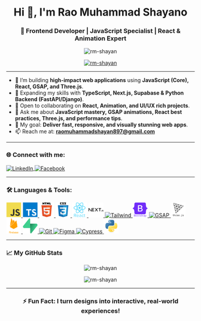 <h1 align="center">Hi 👋, I'm Rao Muhammad Shayano</h1>
<h3 align="center">🚀 Frontend Developer | JavaScript Specialist | React & Animation Expert</h3>

<p align="center">
  <img src="https://komarev.com/ghpvc/?username=rm-shayan&label=Profile%20views&color=0e75b6&style=flat" alt="rm-shayan" />
</p>

<p align="center">
  <a href="https://github.com/ryo-ma/github-profile-trophy">
    <img src="https://github-profile-trophy.vercel.app/?username=rm-shayan&theme=gruvbox&column=7" alt="rm-shayan" />
  </a>
</p>

---

- 🔭 I’m building **high-impact web applications** using **JavaScript (Core), React, GSAP, and Three.js**.
- 🌱 Expanding my skills with **TypeScript, Next.js, Supabase & Python Backend (FastAPI/Django)**.
- 👯 Open to collaborating on **React, Animation, and UI/UX rich projects**.
- 💬 Ask me about **JavaScript mastery, GSAP animations, React best practices, Three.js, and performance tips**.
- 🚀 My goal: **Deliver fast, responsive, and visually stunning web apps**.
- 📫 Reach me at: **raomuhammadshayan897@gmail.com**

---

<h3 align="left">🌐 Connect with me:</h3>
<p align="left">
  <a href="https://linkedin.com/in/shayan-rajput" target="blank">
    <img align="center" src="https://raw.githubusercontent.com/rahuldkjain/github-profile-readme-generator/master/src/images/icons/Social/linked-in-alt.svg" alt="LinkedIn" height="30" width="40" />
  </a>
  <a href="https://fb.com/shayanrajput" target="blank">
    <img align="center" src="https://raw.githubusercontent.com/rahuldkjain/github-profile-readme-generator/master/src/images/icons/Social/facebook.svg" alt="Facebook" height="30" width="40" />
  </a>
</p>

---

<h3 align="left">🛠️ Languages & Tools:</h3>
<p align="left">
  <!-- Core -->
  <a href="https://developer.mozilla.org/en-US/docs/Web/JavaScript" target="_blank" rel="noreferrer">
    <img src="https://raw.githubusercontent.com/devicons/devicon/master/icons/javascript/javascript-original.svg" alt="JavaScript" width="40" height="40"/>
  </a>
  <a href="https://typescriptlang.org" target="_blank" rel="noreferrer">
    <img src="https://raw.githubusercontent.com/devicons/devicon/master/icons/typescript/typescript-original.svg" alt="TypeScript" width="40" height="40"/>
  </a>
  <a href="https://developer.mozilla.org/en-US/docs/Web/HTML" target="_blank" rel="noreferrer">
    <img src="https://raw.githubusercontent.com/devicons/devicon/master/icons/html5/html5-original-wordmark.svg" alt="HTML5" width="40" height="40"/>
  </a>
  <a href="https://developer.mozilla.org/en-US/docs/Web/CSS" target="_blank" rel="noreferrer">
    <img src="https://raw.githubusercontent.com/devicons/devicon/master/icons/css3/css3-original-wordmark.svg" alt="CSS3" width="40" height="40"/>
  </a>

  <!-- Frameworks -->
  <a href="https://reactjs.org/" target="_blank" rel="noreferrer">
    <img src="https://raw.githubusercontent.com/devicons/devicon/master/icons/react/react-original-wordmark.svg" alt="React" width="40" height="40"/>
  </a>
  <a href="https://nextjs.org/" target="_blank" rel="noreferrer">
    <img src="https://raw.githubusercontent.com/devicons/devicon/master/icons/nextjs/nextjs-original-wordmark.svg" alt="Next.js" width="40" height="40"/>
  </a>
  <a href="https://tailwindcss.com/" target="_blank" rel="noreferrer">
    <img src="https://www.vectorlogo.zone/logos/tailwindcss/tailwindcss-icon.svg" alt="Tailwind" width="40" height="40"/>
  </a>
  <a href="https://getbootstrap.com" target="_blank" rel="noreferrer">
    <img src="https://raw.githubusercontent.com/devicons/devicon/master/icons/bootstrap/bootstrap-plain-wordmark.svg" alt="Bootstrap" width="40" height="40"/>
  </a>

  <!-- Animations -->
  <a href="https://greensock.com/gsap/" target="_blank" rel="noreferrer">
    <img src="https://avatars.githubusercontent.com/u/2850905?s=200&v=4" alt="GSAP" width="40" height="40"/>
  </a>
  <a href="https://threejs.org/" target="_blank" rel="noreferrer">
    <img src="https://raw.githubusercontent.com/devicons/devicon/master/icons/threejs/threejs-original-wordmark.svg" alt="Three.js" width="40" height="40"/>
  </a>

  <!-- Databases & Cloud -->
  <a href="https://firebase.google.com/" target="_blank" rel="noreferrer">
    <img src="https://raw.githubusercontent.com/devicons/devicon/master/icons/firebase/firebase-plain-wordmark.svg" alt="Firebase" width="40" height="40"/>
  </a>
  <a href="https://supabase.io/" target="_blank" rel="noreferrer">
    <img src="https://raw.githubusercontent.com/devicons/devicon/master/icons/supabase/supabase-original.svg" alt="Supabase" width="40" height="40"/>
  </a>

  <!-- Tools -->
  <a href="https://git-scm.com/" target="_blank" rel="noreferrer">
    <img src="https://www.vectorlogo.zone/logos/git-scm/git-scm-icon.svg" alt="Git" width="40" height="40"/>
  </a>
  <a href="https://www.figma.com/" target="_blank" rel="noreferrer">
    <img src="https://www.vectorlogo.zone/logos/figma/figma-icon.svg" alt="Figma" width="40" height="40"/>
  </a>
  <a href="https://www.cypress.io" target="_blank" rel="noreferrer">
    <img src="https://raw.githubusercontent.com/simple-icons/simple-icons/develop/icons/cypress.svg" alt="Cypress" width="40" height="40"/>
  </a>

  <!-- Backend -->
  <a href="https://www.python.org" target="_blank" rel="noreferrer">
    <img src="https://raw.githubusercontent.com/devicons/devicon/master/icons/python/python-original.svg" alt="Python" width="40" height="40"/>
  </a>
</p>

---

<h3 align="left">📈 My GitHub Stats</h3>
<p align="center">
  <img src="https://github-readme-stats.vercel.app/api?username=rm-shayan&show_icons=true&locale=en&theme=radical" alt="rm-shayan" />
</p>
<p align="center">
  <img src="https://github-readme-stats.vercel.app/api/top-langs?username=rm-shayan&show_icons=true&locale=en&layout=compact&theme=radical&langs_count=8&hide=css,html" alt="rm-shayan" />
</p>

---

<h3 align="center">⚡ Fun Fact: I turn designs into interactive, real-world experiences!</h3>
